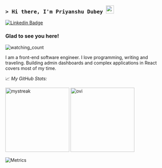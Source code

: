 ### <samp>&gt; Hi there, I'm Priyanshu Dubey <img src="https://media.giphy.com/media/hvRJCLFzcasrR4ia7z/giphy.gif" width="25"> </samp>

[![Linkedin Badge](https://img.shields.io/badge/-LinkedIn-0e76a8?style=flat-square&logo=Linkedin&logoColor=white)](https://www.linkedin.com/in/priyanshu-dubey-58821915b)

### Glad to see you here!
<img src="https://komarev.com/ghpvc/?username=itsPriyanshu123&color=brightgreen" alt="watching_count" />

I am a front-end software engineer. I love programming, writing and traveling. Building admin dashboards and complex applications in React covers most of my time.

📈 *My GitHub Stats:*

<p>
  <img height="200px" src="https://github-readme-streak-stats.herokuapp.com/?user=itsPriyanshu123" alt="mystreak"/>
  <img height="200px" src="https://github-readme-stats.vercel.app/api/top-langs?username=itsPriyanshu123&show_icons=true&locale=en" alt="ovi" />
</p>

![Metrics](https://metrics.lecoq.io/itsPriyanshu123?template=classic&base.header=0&gists=1&lines=1&config.timezone=America%2FToronto)
